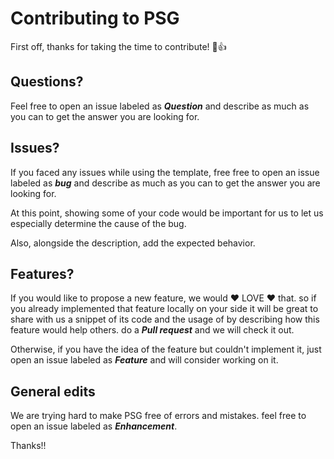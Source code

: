 # Contributing to PSG

First off, thanks for taking the time to contribute! 🎉👍

## Questions? 

Feel free to open an issue labeled as ***Question*** and describe as much as you can to get the answer you are looking for.

## Issues? 

If you faced any issues while using the template, free free to open an issue labeled as ***bug*** and describe as much as you can to get the answer you are looking for.

At this point, showing some of your code would be important for us to let us especially determine the cause of the bug.

Also, alongside the description, add the expected behavior.

## Features?

If you would like to propose a new feature, we would ❤ LOVE ❤ that. so if you already implemented that feature locally on your side it will be great to share with us a snippet of its code and the usage of by describing how this feature would help others. do a ***Pull request*** and we will check it out.

Otherwise, if you have the idea of the feature but couldn't implement it, just open an issue labeled as ***Feature*** and will consider working on it.

## General edits

We are trying hard to make PSG free of errors and mistakes. feel free to open an issue labeled as ***Enhancement***.

Thanks!!
